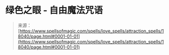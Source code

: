 <!--yml

category: 未分类

date: 2024-06-12 18:59:25

-->

# 绿色之眼 - 自由魔法咒语

> 来源：[https://www.spellsofmagic.com/spells/love_spells/attraction_spells/18040/page.html#0001-01-01](https://www.spellsofmagic.com/spells/love_spells/attraction_spells/18040/page.html#0001-01-01)
